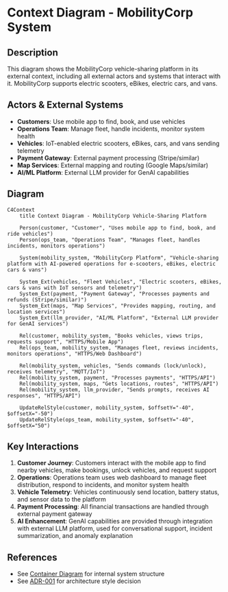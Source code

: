 # Context Diagram - MobilityCorp System

## Description

This diagram shows the MobilityCorp vehicle-sharing platform in its external context, including all external actors and systems that interact with it. MobilityCorp supports electric scooters, eBikes, electric cars, and vans.

## Actors & External Systems

- **Customers**: Use mobile app to find, book, and use vehicles
- **Operations Team**: Manage fleet, handle incidents, monitor system health
- **Vehicles**: IoT-enabled electric scooters, eBikes, cars, and vans sending telemetry
- **Payment Gateway**: External payment processing (Stripe/similar)
- **Map Services**: External mapping and routing (Google Maps/similar)
- **AI/ML Platform**: External LLM provider for GenAI capabilities

## Diagram

```mermaid
C4Context
    title Context Diagram - MobilityCorp Vehicle-Sharing Platform

    Person(customer, "Customer", "Uses mobile app to find, book, and ride vehicles")
    Person(ops_team, "Operations Team", "Manages fleet, handles incidents, monitors operations")

    System(mobility_system, "MobilityCorp Platform", "Vehicle-sharing platform with AI-powered operations for e-scooters, eBikes, electric cars & vans")

    System_Ext(vehicles, "Fleet Vehicles", "Electric scooters, eBikes, cars & vans with IoT sensors and telemetry")
    System_Ext(payment, "Payment Gateway", "Processes payments and refunds (Stripe/similar)")
    System_Ext(maps, "Map Services", "Provides mapping, routing, and location services")
    System_Ext(llm_provider, "AI/ML Platform", "External LLM provider for GenAI services")

    Rel(customer, mobility_system, "Books vehicles, views trips, requests support", "HTTPS/Mobile App")
    Rel(ops_team, mobility_system, "Manages fleet, reviews incidents, monitors operations", "HTTPS/Web Dashboard")

    Rel(mobility_system, vehicles, "Sends commands (lock/unlock), receives telemetry", "MQTT/IoT")
    Rel(mobility_system, payment, "Processes payments", "HTTPS/API")
    Rel(mobility_system, maps, "Gets locations, routes", "HTTPS/API")
    Rel(mobility_system, llm_provider, "Sends prompts, receives AI responses", "HTTPS/API")

    UpdateRelStyle(customer, mobility_system, $offsetY="-40", $offsetX="-50")
    UpdateRelStyle(ops_team, mobility_system, $offsetY="-40", $offsetX="50")
```

## Key Interactions

1. **Customer Journey**: Customers interact with the mobile app to find nearby vehicles, make bookings, unlock vehicles, and request support
2. **Operations**: Operations team uses web dashboard to manage fleet distribution, respond to incidents, and monitor system health
3. **Vehicle Telemetry**: Vehicles continuously send location, battery status, and sensor data to the platform
4. **Payment Processing**: All financial transactions are handled through external payment gateway
5. **AI Enhancement**: GenAI capabilities are provided through integration with external LLM platform, used for conversational support, incident summarization, and anomaly explanation

## References

- See [Container Diagram](../container/container-diagram.md) for internal system structure
- See [ADR-001](../../../Architecture-Decision-Records/001-microservices-architecture.md) for architecture style decision
